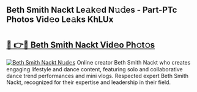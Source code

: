 ## Beth Smith Nackt Le𝚊k𝚎d N𝚞𝚍es - Part-PTc Photos Vid𝚎o Le𝚊ks KhLUx

# <h2><a href="http://fb4y4l6.evod.top/?m=Beth+Smith+Nackt">🔗 👉🔴 Beth Smith Nackt Vid𝚎o Ph𝚘t𝚘s</a></h2>

[![Beth Smith Nackt N𝚞d𝚎s](https://i.imgur.com/8V9OHl7.gif)](http://fb4y4l6.evod.top/?m=Beth+Smith+Nackt)
Online creator Beth Smith Nackt who creates engaging lifestyle and dance content, featuring solo and collaborative dance trend performances and mini vlogs. Respected expert Beth Smith Nackt, recognized for their expertise and leadership in their field. 

